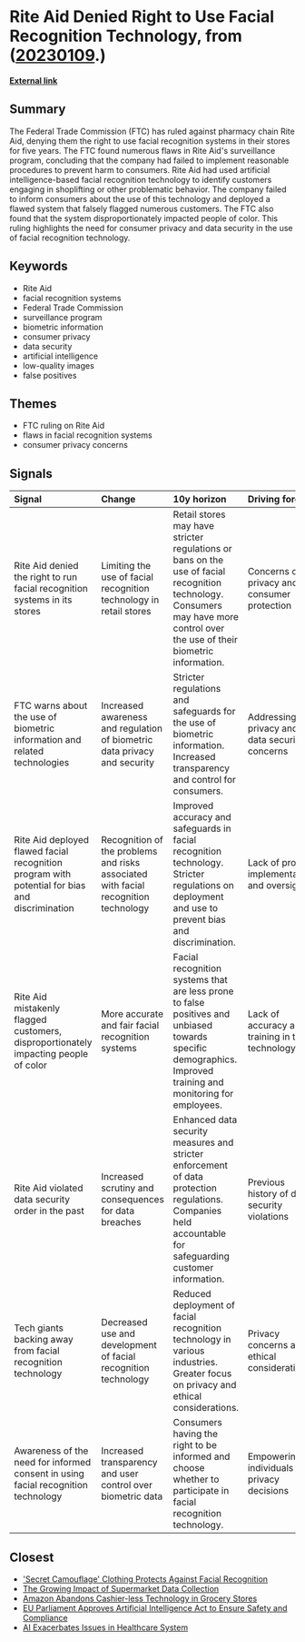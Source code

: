 # __Rite Aid Denied Right to Use Facial Recognition Technology__, from ([20230109](https://kghosh.substack.com/p/20230109).)

__[External link](https://www.malwarebytes.com/blog/news/2023/12/us-pharmacy-rite-aid-banned-from-operating-facial-recognition-systems)__



## Summary

The Federal Trade Commission (FTC) has ruled against pharmacy chain Rite Aid, denying them the right to use facial recognition systems in their stores for five years. The FTC found numerous flaws in Rite Aid's surveillance program, concluding that the company had failed to implement reasonable procedures to prevent harm to consumers. Rite Aid had used artificial intelligence-based facial recognition technology to identify customers engaging in shoplifting or other problematic behavior. The company failed to inform consumers about the use of this technology and deployed a flawed system that falsely flagged numerous customers. The FTC also found that the system disproportionately impacted people of color. This ruling highlights the need for consumer privacy and data security in the use of facial recognition technology.

## Keywords

* Rite Aid
* facial recognition systems
* Federal Trade Commission
* surveillance program
* biometric information
* consumer privacy
* data security
* artificial intelligence
* low-quality images
* false positives

## Themes

* FTC ruling on Rite Aid
* flaws in facial recognition systems
* consumer privacy concerns

## Signals

| Signal                                                                                         | Change                                                                              | 10y horizon                                                                                                                                                                   | Driving force                                   |
|:-----------------------------------------------------------------------------------------------|:------------------------------------------------------------------------------------|:------------------------------------------------------------------------------------------------------------------------------------------------------------------------------|:------------------------------------------------|
| Rite Aid denied the right to run facial recognition systems in its stores                      | Limiting the use of facial recognition technology in retail stores                  | Retail stores may have stricter regulations or bans on the use of facial recognition technology. Consumers may have more control over the use of their biometric information. | Concerns over privacy and consumer protection   |
| FTC warns about the use of biometric information and related technologies                      | Increased awareness and regulation of biometric data privacy and security           | Stricter regulations and safeguards for the use of biometric information. Increased transparency and control for consumers.                                                   | Addressing privacy and data security concerns   |
| Rite Aid deployed flawed facial recognition program with potential for bias and discrimination | Recognition of the problems and risks associated with facial recognition technology | Improved accuracy and safeguards in facial recognition technology. Stricter regulations on deployment and use to prevent bias and discrimination.                             | Lack of proper implementation and oversight     |
| Rite Aid mistakenly flagged customers, disproportionately impacting people of color            | More accurate and fair facial recognition systems                                   | Facial recognition systems that are less prone to false positives and unbiased towards specific demographics. Improved training and monitoring for employees.                 | Lack of accuracy and training in the technology |
| Rite Aid violated data security order in the past                                              | Increased scrutiny and consequences for data breaches                               | Enhanced data security measures and stricter enforcement of data protection regulations. Companies held accountable for safeguarding customer information.                    | Previous history of data security violations    |
| Tech giants backing away from facial recognition technology                                    | Decreased use and development of facial recognition technology                      | Reduced deployment of facial recognition technology in various industries. Greater focus on privacy and ethical considerations.                                               | Privacy concerns and ethical considerations     |
| Awareness of the need for informed consent in using facial recognition technology              | Increased transparency and user control over biometric data                         | Consumers having the right to be informed and choose whether to participate in facial recognition technology.                                                                 | Empowering individuals in privacy decisions     |

## Closest

* ['Secret Camouflage' Clothing Protects Against Facial Recognition](281fd0758b55c5d94dbc4a181e043f2c)
* [The Growing Impact of Supermarket Data Collection](90bdc5da81c6c094a1ac7a794d8a2d1d)
* [Amazon Abandons Cashier-less Technology in Grocery Stores](c172c46fa1228b361bfe7912cd7d486e)
* [EU Parliament Approves Artificial Intelligence Act to Ensure Safety and Compliance](620cdc3041430333c4c479a471f67fdb)
* [AI Exacerbates Issues in Healthcare System](5f91e2d433a76b5d40c649100da24318)